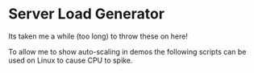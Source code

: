 # Server Load Generator
Its taken me a while (too long) to throw these on here!

To allow me to show auto-scaling in demos the following scripts can be used on Linux to cause CPU to spike.
